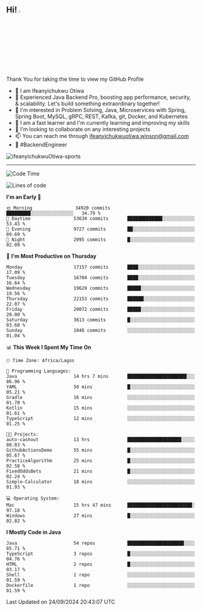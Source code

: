 <!-- BLOG-POST-LIST:START --><!-- BLOG-POST-LIST:END -->

## Hi! <img src="https://media.giphy.com/media/hvRJCLFzcasrR4ia7z/giphy.gif" width="4%"> 

Thank You for taking the time to view my GitHub Profile

- 👋 I am Ifeanyichukwu Otiwa
- 🚀 Experienced Java Backend Pro, boosting app performance, security, & scalability. Let's build something extraordinary together!
- 👀 I'm interested in Problem Solving, Java, Microservices with Spring, Spring Boot, MySQL, gRPC, REST, Kafka, git, Docker, and Kubernetes
- 🌱 I am a fast learner and I'm currently learning and improving my skills
- 💞️ I'm looking to collaborate on any interesting projects
- 📫 You can reach me through ifeanyichukwuotiwa.winson@gmail.com
- 🚀 #BackendEngineer

<p align="left" marginTop="10px"> <img src="https://komarev.com/ghpvc/?username=ifeanyichukwuOtiwa-sports&label=Profile%20views&color=0e75b6&style=for-the-badge" alt="ifeanyichukwuOtiwa-sports" /> </p>

***

<!--START_SECTION:waka-->
![Code Time](http://img.shields.io/badge/Code%20Time-2%2C916%20hrs%2035%20mins-blue)

![Lines of code](https://img.shields.io/badge/From%20Hello%20World%20I%27ve%20Written-24.3%20million%20lines%20of%20code-blue)

**I'm an Early 🐤** 

```text
🌞 Morning                34920 commits       █████████░░░░░░░░░░░░░░░░   34.79 % 
🌆 Daytime                53634 commits       █████████████░░░░░░░░░░░░   53.43 % 
🌃 Evening                9727 commits        ██░░░░░░░░░░░░░░░░░░░░░░░   09.69 % 
🌙 Night                  2095 commits        █░░░░░░░░░░░░░░░░░░░░░░░░   02.09 % 
```
📅 **I'm Most Productive on Thursday** 

```text
Monday                   17157 commits       ████░░░░░░░░░░░░░░░░░░░░░   17.09 % 
Tuesday                  16704 commits       ████░░░░░░░░░░░░░░░░░░░░░   16.64 % 
Wednesday                19629 commits       █████░░░░░░░░░░░░░░░░░░░░   19.56 % 
Thursday                 22153 commits       ██████░░░░░░░░░░░░░░░░░░░   22.07 % 
Friday                   20072 commits       █████░░░░░░░░░░░░░░░░░░░░   20.00 % 
Saturday                 3613 commits        █░░░░░░░░░░░░░░░░░░░░░░░░   03.60 % 
Sunday                   1048 commits        ░░░░░░░░░░░░░░░░░░░░░░░░░   01.04 % 
```


📊 **This Week I Spent My Time On** 

```text
🕑︎ Time Zone: Africa/Lagos

💬 Programming Languages: 
Java                     14 hrs 7 mins       ██████████████████████░░░   86.96 % 
YAML                     50 mins             █░░░░░░░░░░░░░░░░░░░░░░░░   05.21 % 
Gradle                   16 mins             ░░░░░░░░░░░░░░░░░░░░░░░░░   01.70 % 
Kotlin                   15 mins             ░░░░░░░░░░░░░░░░░░░░░░░░░   01.61 % 
TypeScript               12 mins             ░░░░░░░░░░░░░░░░░░░░░░░░░   01.25 % 

🐱‍💻 Projects: 
auto-cashout             13 hrs              ████████████████████░░░░░   80.03 % 
GithubActionsDemo        55 mins             █░░░░░░░░░░░░░░░░░░░░░░░░   05.67 % 
PracticeAlgorithm        25 mins             █░░░░░░░░░░░░░░░░░░░░░░░░   02.58 % 
FixedOddsBets            21 mins             █░░░░░░░░░░░░░░░░░░░░░░░░   02.24 % 
Simple-Calculator        18 mins             ░░░░░░░░░░░░░░░░░░░░░░░░░   01.93 % 

💻 Operating System: 
Mac                      15 hrs 47 mins      ████████████████████████░   97.18 % 
Windows                  27 mins             █░░░░░░░░░░░░░░░░░░░░░░░░   02.82 % 
```

**I Mostly Code in Java** 

```text
Java                     54 repos            █████████████████████░░░░   85.71 % 
TypeScript               3 repos             █░░░░░░░░░░░░░░░░░░░░░░░░   04.76 % 
HTML                     2 repos             █░░░░░░░░░░░░░░░░░░░░░░░░   03.17 % 
Shell                    1 repo              ░░░░░░░░░░░░░░░░░░░░░░░░░   01.59 % 
Dockerfile               1 repo              ░░░░░░░░░░░░░░░░░░░░░░░░░   01.59 % 
```




 Last Updated on 24/09/2024 20:43:07 UTC
<!--END_SECTION:waka-->

<!--
<p align="center">
![trophy](https://github-profile-trophy.vercel.app/?username=ifeanyichukwuOtiwa-sports&theme=onedark) (https://github.com/ryo-ma/github-profile-trophy)
</p>
-->

<!---
ifeanyi-otiwa/ifeanyi-otiwa is a ✨ special ✨ repository because its `README.md` (this file) appears on your GitHub profile.
You can click the Preview link to take a look at your changes.
--->
